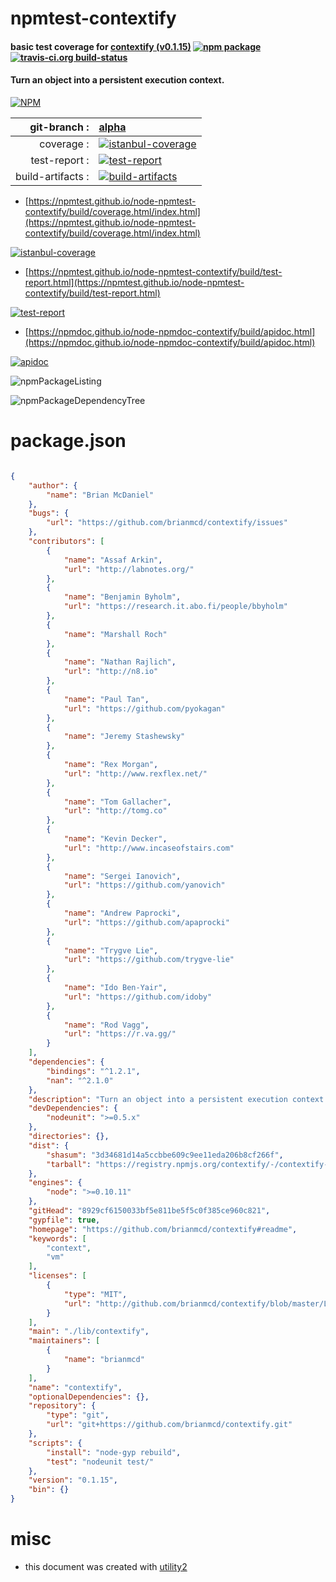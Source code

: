 # npmtest-contextify

#### basic test coverage for  [contextify (v0.1.15)](https://github.com/brianmcd/contextify#readme)  [![npm package](https://img.shields.io/npm/v/npmtest-contextify.svg?style=flat-square)](https://www.npmjs.org/package/npmtest-contextify) [![travis-ci.org build-status](https://api.travis-ci.org/npmtest/node-npmtest-contextify.svg)](https://travis-ci.org/npmtest/node-npmtest-contextify)

#### Turn an object into a persistent execution context.

[![NPM](https://nodei.co/npm/contextify.png?downloads=true&downloadRank=true&stars=true)](https://www.npmjs.com/package/contextify)

| git-branch : | [alpha](https://github.com/npmtest/node-npmtest-contextify/tree/alpha)|
|--:|:--|
| coverage : | [![istanbul-coverage](https://npmtest.github.io/node-npmtest-contextify/build/coverage.badge.svg)](https://npmtest.github.io/node-npmtest-contextify/build/coverage.html/index.html)|
| test-report : | [![test-report](https://npmtest.github.io/node-npmtest-contextify/build/test-report.badge.svg)](https://npmtest.github.io/node-npmtest-contextify/build/test-report.html)|
| build-artifacts : | [![build-artifacts](https://npmtest.github.io/node-npmtest-contextify/glyphicons_144_folder_open.png)](https://github.com/npmtest/node-npmtest-contextify/tree/gh-pages/build)|

- [https://npmtest.github.io/node-npmtest-contextify/build/coverage.html/index.html](https://npmtest.github.io/node-npmtest-contextify/build/coverage.html/index.html)

[![istanbul-coverage](https://npmtest.github.io/node-npmtest-contextify/build/screenCapture.buildCi.browser.%252Ftmp%252Fbuild%252Fcoverage.lib.html.png)](https://npmtest.github.io/node-npmtest-contextify/build/coverage.html/index.html)

- [https://npmtest.github.io/node-npmtest-contextify/build/test-report.html](https://npmtest.github.io/node-npmtest-contextify/build/test-report.html)

[![test-report](https://npmtest.github.io/node-npmtest-contextify/build/screenCapture.buildCi.browser.%252Ftmp%252Fbuild%252Ftest-report.html.png)](https://npmtest.github.io/node-npmtest-contextify/build/test-report.html)

- [https://npmdoc.github.io/node-npmdoc-contextify/build/apidoc.html](https://npmdoc.github.io/node-npmdoc-contextify/build/apidoc.html)

[![apidoc](https://npmdoc.github.io/node-npmdoc-contextify/build/screenCapture.buildCi.browser.%252Ftmp%252Fbuild%252Fapidoc.html.png)](https://npmdoc.github.io/node-npmdoc-contextify/build/apidoc.html)

![npmPackageListing](https://npmtest.github.io/node-npmtest-contextify/build/screenCapture.npmPackageListing.svg)

![npmPackageDependencyTree](https://npmtest.github.io/node-npmtest-contextify/build/screenCapture.npmPackageDependencyTree.svg)



# package.json

```json

{
    "author": {
        "name": "Brian McDaniel"
    },
    "bugs": {
        "url": "https://github.com/brianmcd/contextify/issues"
    },
    "contributors": [
        {
            "name": "Assaf Arkin",
            "url": "http://labnotes.org/"
        },
        {
            "name": "Benjamin Byholm",
            "url": "https://research.it.abo.fi/people/bbyholm"
        },
        {
            "name": "Marshall Roch"
        },
        {
            "name": "Nathan Rajlich",
            "url": "http://n8.io"
        },
        {
            "name": "Paul Tan",
            "url": "https://github.com/pyokagan"
        },
        {
            "name": "Jeremy Stashewsky"
        },
        {
            "name": "Rex Morgan",
            "url": "http://www.rexflex.net/"
        },
        {
            "name": "Tom Gallacher",
            "url": "http://tomg.co"
        },
        {
            "name": "Kevin Decker",
            "url": "http://www.incaseofstairs.com"
        },
        {
            "name": "Sergei Ianovich",
            "url": "https://github.com/yanovich"
        },
        {
            "name": "Andrew Paprocki",
            "url": "https://github.com/apaprocki"
        },
        {
            "name": "Trygve Lie",
            "url": "https://github.com/trygve-lie"
        },
        {
            "name": "Ido Ben-Yair",
            "url": "https://github.com/idoby"
        },
        {
            "name": "Rod Vagg",
            "url": "https://r.va.gg/"
        }
    ],
    "dependencies": {
        "bindings": "^1.2.1",
        "nan": "^2.1.0"
    },
    "description": "Turn an object into a persistent execution context.",
    "devDependencies": {
        "nodeunit": ">=0.5.x"
    },
    "directories": {},
    "dist": {
        "shasum": "3d34681d14a5ccbbe609c9ee11eda206b8cf266f",
        "tarball": "https://registry.npmjs.org/contextify/-/contextify-0.1.15.tgz"
    },
    "engines": {
        "node": ">=0.10.11"
    },
    "gitHead": "8929cf6150033bf5e811be5f5c0f385ce960c821",
    "gypfile": true,
    "homepage": "https://github.com/brianmcd/contextify#readme",
    "keywords": [
        "context",
        "vm"
    ],
    "licenses": [
        {
            "type": "MIT",
            "url": "http://github.com/brianmcd/contextify/blob/master/LICENSE.txt"
        }
    ],
    "main": "./lib/contextify",
    "maintainers": [
        {
            "name": "brianmcd"
        }
    ],
    "name": "contextify",
    "optionalDependencies": {},
    "repository": {
        "type": "git",
        "url": "git+https://github.com/brianmcd/contextify.git"
    },
    "scripts": {
        "install": "node-gyp rebuild",
        "test": "nodeunit test/"
    },
    "version": "0.1.15",
    "bin": {}
}
```



# misc
- this document was created with [utility2](https://github.com/kaizhu256/node-utility2)

